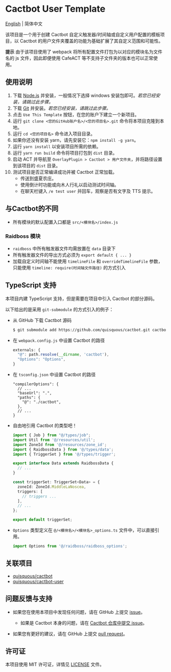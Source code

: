 # Cactbot User Template

[English](README.md) | 简体中文

该项目是一个用于创建 Cactbot 自定义触发器/时间轴或自定义用户配置的模板项目，以 Cactbot 的用户文件夹覆盖的功能为基础扩展了其自定义范围和可能性。

**提示** 由于该项目使用了 webpack 将所有配置文件打包为以对应的模块名为文件名的 js 文件，因此即便使用 CafeACT 等不支持子文件夹的版本也可以正常使用。

## 使用说明

1. 下载 [Node.js](https://nodejs.org/zh-cn/download/) 并安装，一般情况下选择 windows 安装包即可。*若您已经安装，请跳过此步骤。*
1. 下载 [Git](https://git-scm.com/download/win) 并安装。*若您已经安装，请跳过此步骤。*
1. 点击 `Use This Template` 按钮，在您的账户下建立一个新项目。
1. 运行 `git clone <您的GitHub账户名>/<您的项目名>.git` 命令将本项目克隆到本地。
1. 运行 `cd <您的项目名>` 命令进入项目目录。
1. 如果你还没有安装 yarn，请先安装它：`npm install -g yarn`。
1. 运行 `yarn install` 以安装项目所需的依赖。
1. 运行 `yarn run build` 命令将项目打包到 `dist` 目录。
1. 启动 ACT 并导航至 `OverlayPlugin > Cactbot > 用户文件夹`，并将路径设置到该项目的 `dist` 目录。
1. 测试项目是否正常编译成功并被 Cactbot 正常加载。
    - 传送到盛夏农庄。
    - 使用倒计时功能或向木人行礼以启动测试时间轴。
    - 在聊天栏键入 `/e test user` 并回车，观察是否有文字及 TTS 提示。

## 与Cactbot的不同

  - 所有模块的默认配置入口都是 `src/<模块名>/index.js`

### Raidboss 模块
  - `raidboss` 中所有触发器文件均需放置在 `data` 目录下
  - 所有触发器文件的导出方式必须为 `export default { ... }`
  - 加载自定义时间轴不能使用 `timelineFile` 和 `overrideTimelineFile` 参数，只能使用 `timeline: require(时间轴文件路径)` 的方式引入

## TypeScript 支持

本项目内建 TypeScript 支持，但是需要在项目中引入 Cactbot 的部分源码。

以下给出的是采用 `git-submodule` 的方式引入的例子：

- 从 GitHub 下载 Cactbot 源码

  ```bash
  $ git submodule add https://github.com/quisquous/cactbot.git cactbot
  ```

- 在 `webpack.config.js` 中设置 Cactbot 的路径

  ```js
  externals: {
    "@": path.resolve(__dirname, 'cactbot'),
    "Options": "Options",
  }
  ```

- 在 `tsconfig.json` 中设置 Cactbot 的路径

  ```jsonc
  "compilerOptions": {
    // ...
    "baseUrl": ".",
    "paths": {
      "@": "./cactbot",
    },
    // ...
  }
  ```

- 自由地引用 Cactbot 的类型吧！

  ```typescript
  import { Job } from "@/types/job";
  import Util from '@/resources/util';
  import ZoneId from '@/resources/zone_id';
  import { RaidbossData } from '@/types/data';
  import { TriggerSet } from '@/types/trigger';

  export interface Data extends RaidbossData {
    // ...
  }

  const triggerSet: TriggerSet<Data> = {
    zoneId: ZoneId.MiddleLaNoscea,
    triggers: [
      // triggers ...
    ],
    // ...
  };

  export default triggerSet;
  ```

- `Options` 类型定义在 `@/<模块名>/<模块名>_options.ts` 文件中，可以直接引用。

  ```typescript
  import Options from '@/raidboss/raidboss_options';
  ```

## 关联项目

  - [quisquous/cactbot](https://github.com/quisquous/cactbot)
  - [quisquous/cactbot-user](https://github.com/quisquous/cactbot-user)

## 问题反馈与支持

  - 如果您在使用本项目中发现任何问题，请在 GitHub 上提交 [issue](https://github.com/MaikoTan/cactbot-user-template/issues)。

      - 如果是 Cactbot 本身的问题，请在 [Cactbot 仓库中提交 issue](https://github.com/quisquous/cactbot/issues)。

  - 如果您有更好的建议，请在 GitHub 上提交 [pull request](https://github.com/MaikoTan/cactbot-user-template/pulls)。

## 许可证

本项目使用 MIT 许可证，详情见 [LICENSE](LICENSE) 文件。
